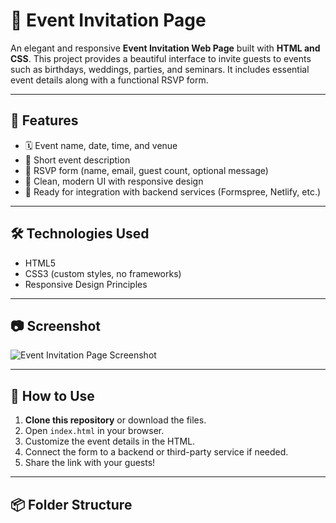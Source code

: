 # 🎉 Event Invitation Page

An elegant and responsive **Event Invitation Web Page** built with **HTML and CSS**. This project provides a beautiful interface to invite guests to events such as birthdays, weddings, parties, and seminars. It includes essential event details along with a functional RSVP form.

---

## 📌 Features

- 🗓 Event name, date, time, and venue
- 📝 Short event description
- 📩 RSVP form (name, email, guest count, optional message)
- 🎨 Clean, modern UI with responsive design
- 💌 Ready for integration with backend services (Formspree, Netlify, etc.)

---

## 🛠️ Technologies Used

- HTML5
- CSS3 (custom styles, no frameworks)
- Responsive Design Principles

---

## 📷 Screenshot

![Event Invitation Page Screenshot](![image](https://github.com/user-attachments/assets/206e2d56-aab2-4d4a-bd1f-3492fd881583)
)

---

## 🚀 How to Use

1. **Clone this repository** or download the files.
2. Open `index.html` in your browser.
3. Customize the event details in the HTML.
4. Connect the form to a backend or third-party service if needed.
5. Share the link with your guests!

---

## 📦 Folder Structure

